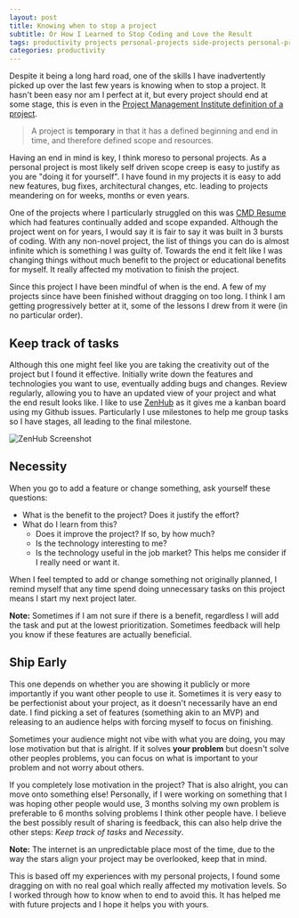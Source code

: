 ```yaml
---
layout: post
title: Knowing when to stop a project
subtitle: Or How I Learned to Stop Coding and Love the Result
tags: productivity projects personal-projects side-projects personal-projects
categories: productivity
---
```


Despite it being a long hard road, one of the skills I have inadvertently picked up over the last few years is knowing when to stop a project. It hasn't been easy nor am I perfect at it, but every project should end at some stage, this is even in the [Project Management Institute definition of a project](https://www.pmi.org/about/learn-about-pmi/what-is-project-management).

> A project is **temporary** in that it has a defined beginning and end in time, and therefore defined scope and resources.

Having an end in mind is key, I think moreso to personal projects. As a personal project is most likely self driven scope creep is easy to justify as you are "doing it for yourself". I have found in my projects it is easy to add new features, bug fixes, architectural changes, etc. leading to projects meandering on for weeks, months or even years. 

One of the projects where I particularly struggled on this was [CMD Resume](https://www.brendonbody.com/2019/01/07/cmd-resume/) which had features continually added and scope expanded. Although the project went on for years, I would say it is fair to say it was built in 3 bursts of coding. With any non-novel project, the list of things you can do is almost infinite which is something I was guilty of. Towards the end it felt like I was changing things without much benefit to the project or educational benefits for myself. It really affected my motivation to finish the project.

Since this project I have been mindful of when is the end. A few of my projects since have been finished without dragging on too long. I think I am getting progressively better at it, some of the lessons I drew from it were (in no particular order).

## Keep track of tasks
Although this one might feel like you are taking the creativity out of the project but I found it effective. Initially write down the features and technologies you want to use, eventually adding bugs and changes. Review regularly, allowing you to have an updated view of your project and what the end result looks like. I like to use [ZenHub](https://www.zenhub.com/) as it gives me a kanban board using my Github issues. Particularly I use milestones to help me group tasks so I have stages, all leading to the final milestone.

<p class="center">
    <img src="https://raw.githubusercontent.com/bbody/bbody.github.io/master/_posts/images/2019-12-09-knowing-when-to-stop-a-project/zenhub.png" alt="ZenHub Screenshot">
</p>

## Necessity
When you go to add a feature or change something, ask yourself these questions:
- What is the benefit to the project? Does it justify the effort?
- What do I learn from this?
    - Does it improve the project? If so, by how much?
    - Is the technology interesting to me?
    - Is the technology useful in the job market?
    This helps me consider if I really need or want it.

When I feel tempted to add or change something not originally planned, I remind myself that any time spend doing unnecessary tasks on this project means I start my next project later. 

**Note:** Sometimes if I am not sure if there is a benefit, regardless I will add the task and put at the lowest prioritization. Sometimes feedback will help you know if these features are actually beneficial.

## Ship Early
This one depends on whether you are showing it publicly or more importantly if you want other people to use it. Sometimes it is very easy to be perfectionist about your project, as it doesn't necessarily have an end date. I find picking a set of features (something akin to an MVP) and releasing to an audience helps with forcing myself to focus on finishing.

Sometimes your audience might not vibe with what you are doing, you may lose motivation but that is alright. If it solves **your problem** but doesn't solve other peoples problems, you can focus on what is important to your problem and not worry about others. 

If you completely lose motivation in the project? That is also alright, you can move onto something else! Personally, if I were working on something that I was hoping other people would use, 3 months solving my own problem is preferable to 6 months solving problems I think other people have. I believe the best possibly result of sharing is feedback, this can also help drive the other steps: *Keep track of tasks* and *Necessity*.

**Note:** The internet is an unpredictable place most of the time, due to the way the stars align your project may be overlooked, keep that in mind.

This is based off my experiences with my personal projects, I found some dragging on with no real goal which really affected my motivation levels. So I worked through how to know when to end to avoid this. It has helped me with future projects and I hope it helps you with yours.
